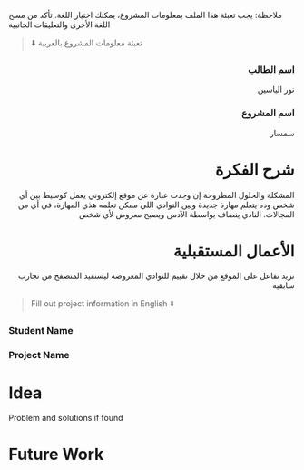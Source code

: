 
ملاحظة: يجب تعبئة هذا الملف بمعلومات المشروع، يمكنك اختيار اللغة. تأكد من مسح اللغة الأخرى والتعليقات الجانبية 
> ⬇️ تعبئة معلومات المشروع بالعربية  

<div dir="rtl">
  
### اسم الطالب
نور الياسين

### اسم المشروع
سمسار

# شرح الفكرة
المشكلة والحلول المطروحة إن وجدت
عبارة عن موقع إلكتروني يعمل كوسيط بين أي شخص وده يتعلم مهارة جديدة وبين النوادي اللي ممكن تعلمه هذي المهارة، في أي من المجالات. النادي ينضاف بواسطة الآدمن ويصبح معروض لأي شخص

# الأعمال المستقبلية
 نزيد تفاعل على الموقع من خلال تقييم للنوادي المعروضة ليستفيد المتصفح من تجارب سابقيه

</div>

> Fill out project information in English ⬇️
### Student Name


### Project Name

# Idea
Problem and solutions if found 


# Future Work 


